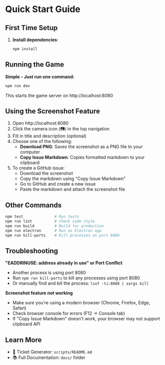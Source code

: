 # Quick Start Guide

## First Time Setup

1. **Install dependencies**:
   ```bash
   npm install
   ```

## Running the Game

**Simple - Just run one command:**
```bash
npm run dev
```

This starts the game server on http://localhost:8080

## Using the Screenshot Feature

1. Open http://localhost:8080
2. Click the camera icon (📷) in the top navigation
3. Fill in title and description (optional)
4. Choose one of the following:
   - **Download PNG**: Saves the screenshot as a PNG file to your computer
   - **Copy Issue Markdown**: Copies formatted markdown to your clipboard
5. To create a GitHub issue:
   - Download the screenshot
   - Copy the markdown using "Copy Issue Markdown"
   - Go to GitHub and create a new issue
   - Paste the markdown and attach the screenshot file

## Other Commands

```bash
npm test              # Run tests
npm run lint          # Check code style
npm run build         # Build for production
npm run electron      # Run as Electron app
npm run kill-ports    # Kill processes on port 8080
```

## Troubleshooting

**"EADDRINUSE: address already in use" or Port Conflict**
- Another process is using port 8080
- Run `npm run kill-ports` to kill any processes using port 8080
- Or manually find and kill the process: `lsof -ti:8080 | xargs kill`

**Screenshot feature not working**
- Make sure you're using a modern browser (Chrome, Firefox, Edge, Safari)
- Check browser console for errors (F12 → Console tab)
- If "Copy Issue Markdown" doesn't work, your browser may not support clipboard API

## Learn More

- 🎫 Ticket Generator: `scripts/README.md`
- 📚 Full Documentation: `docs/` folder

